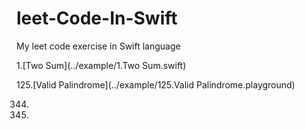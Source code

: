 # leet-Code-In-Swift
My leet code exercise in Swift language

1.[Two Sum](../example/1.Two Sum.swift)

125.[Valid Palindrome](../example/125.Valid Palindrome.playground)

344.

347.

